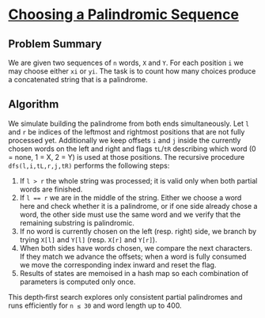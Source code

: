 # [Choosing a Palindromic Sequence](https://www.spoj.com/problems/PALSEC)

## Problem Summary
We are given two sequences of `n` words, `X` and `Y`. For each position `i` we may choose either `xi` or `yi`.
The task is to count how many choices produce a concatenated string that is a palindrome.

## Algorithm
We simulate building the palindrome from both ends simultaneously.
Let `l` and `r` be indices of the leftmost and rightmost positions that are
not fully processed yet. Additionally we keep offsets `i` and `j` inside the
currently chosen words on the left and right and flags `tL`/`tR` describing
which word (0 = none, 1 = X, 2 = Y) is used at those positions.  The recursive
procedure `dfs(l,i,tL,r,j,tR)` performs the following steps:

1. If `l > r` the whole string was processed; it is valid only when both
   partial words are finished.
2. If `l == r` we are in the middle of the string.  Either we choose a word
   here and check whether it is a palindrome, or if one side already chose a
   word, the other side must use the same word and we verify that the
   remaining substring is palindromic.
3. If no word is currently chosen on the left (resp. right) side, we branch by
   trying `X[l]` and `Y[l]` (resp. `X[r]` and `Y[r]`).
4. When both sides have words chosen, we compare the next characters.  If they
   match we advance the offsets; when a word is fully consumed we move the
   corresponding index inward and reset the flag.
5. Results of states are memoised in a hash map so each combination of
   parameters is computed only once.

This depth‑first search explores only consistent partial palindromes and
runs efficiently for `n ≤ 30` and word length up to 400.
